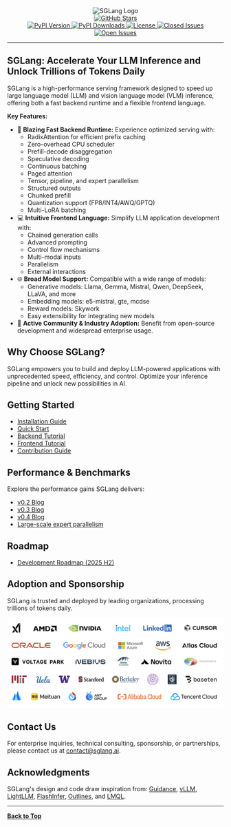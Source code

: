 <div align="center">
  <img src="https://raw.githubusercontent.com/sgl-project/sglang/main/assets/logo.png" alt="SGLang Logo" width="400" margin="10px">
  <br>
  <a href="https://github.com/sgl-project/sglang">
    <img src="https://img.shields.io/github/stars/sgl-project/sglang?style=social" alt="GitHub Stars">
  </a>
  <br>
  <a href="https://pypi.org/project/sglang">
    <img src="https://img.shields.io/pypi/v/sglang?color=blue" alt="PyPI Version">
    <img src="https://img.shields.io/pypi/dm/sglang?color=blue" alt="PyPI Downloads">
  </a>
  <a href="https://github.com/sgl-project/sglang/blob/main/LICENSE">
    <img src="https://img.shields.io/github/license/sgl-project/sglang.svg" alt="License">
  </a>
  <a href="https://github.com/sgl-project/sglang/issues">
    <img src="https://img.shields.io/github/issues-closed-raw/sgl-project/sglang" alt="Closed Issues">
    <img src="https://img.shields.io/github/issues-raw/sgl-project/sglang" alt="Open Issues">
  </a>
</div>

---

## SGLang: Accelerate Your LLM Inference and Unlock Trillions of Tokens Daily

SGLang is a high-performance serving framework designed to speed up large language model (LLM) and vision language model (VLM) inference, offering both a fast backend runtime and a flexible frontend language.

**Key Features:**

*   🚀 **Blazing Fast Backend Runtime:** Experience optimized serving with:
    *   RadixAttention for efficient prefix caching
    *   Zero-overhead CPU scheduler
    *   Prefill-decode disaggregation
    *   Speculative decoding
    *   Continuous batching
    *   Paged attention
    *   Tensor, pipeline, and expert parallelism
    *   Structured outputs
    *   Chunked prefill
    *   Quantization support (FP8/INT4/AWQ/GPTQ)
    *   Multi-LoRA batching
*   💻 **Intuitive Frontend Language:** Simplify LLM application development with:
    *   Chained generation calls
    *   Advanced prompting
    *   Control flow mechanisms
    *   Multi-modal inputs
    *   Parallelism
    *   External interactions
*   🌐 **Broad Model Support:** Compatible with a wide range of models:
    *   Generative models: Llama, Gemma, Mistral, Qwen, DeepSeek, LLaVA, and more
    *   Embedding models: e5-mistral, gte, mcdse
    *   Reward models: Skywork
    *   Easy extensibility for integrating new models
*   🤝 **Active Community & Industry Adoption:** Benefit from open-source development and widespread enterprise usage.

## Why Choose SGLang?

SGLang empowers you to build and deploy LLM-powered applications with unprecedented speed, efficiency, and control. Optimize your inference pipeline and unlock new possibilities in AI.

## Getting Started

*   [Installation Guide](https://docs.sglang.ai/start/install.html)
*   [Quick Start](https://docs.sglang.ai/backend/send_request.html)
*   [Backend Tutorial](https://docs.sglang.ai/backend/openai_api_completions.html)
*   [Frontend Tutorial](https://docs.sglang.ai/frontend/frontend.html)
*   [Contribution Guide](https://docs.sglang.ai/references/contribution_guide.html)

## Performance & Benchmarks

Explore the performance gains SGLang delivers:

*   [v0.2 Blog](https://lmsys.org/blog/2024-07-25-sglang-llama3/)
*   [v0.3 Blog](https://lmsys.org/blog/2024-09-04-sglang-v0-3/)
*   [v0.4 Blog](https://lmsys.org/blog/2024-12-04-sglang-v0-4/)
*   [Large-scale expert parallelism](https://lmsys.org/blog/2025-05-05-large-scale-ep/)

## Roadmap

*   [Development Roadmap (2025 H2)](https://github.com/sgl-project/sglang/issues/7736)

## Adoption and Sponsorship

SGLang is trusted and deployed by leading organizations, processing trillions of tokens daily.

<img src="https://raw.githubusercontent.com/sgl-project/sgl-learning-materials/refs/heads/main/slides/adoption.png" alt="SGLang Adoption" width="800" margin="10px">

## Contact Us

For enterprise inquiries, technical consulting, sponsorship, or partnerships, please contact us at [contact@sglang.ai](mailto:contact@sglang.ai).

## Acknowledgments

SGLang's design and code draw inspiration from: [Guidance](https://github.com/guidance-ai/guidance), [vLLM](https://github.com/vllm-project/vllm), [LightLLM](https://github.com/ModelTC/lightllm), [FlashInfer](https://github.com/flashinfer-ai/flashinfer), [Outlines](https://github.com/outlines-dev/outlines), and [LMQL](https://github.com/eth-sri/lmql).

---

**[Back to Top](#sglangtop)**